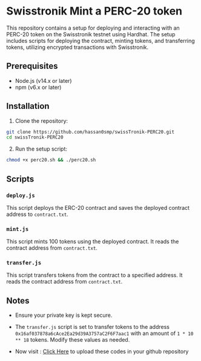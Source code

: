 # Swisstronik Mint a PERC-20 token

This repository contains a setup for deploying and interacting with an PERC-20 token on the Swisstronik testnet using Hardhat. The setup includes scripts for deploying the contract, minting tokens, and transferring tokens, utilizing encrypted transactions with Swisstronik.

## Prerequisites

- Node.js (v14.x or later)
- npm (v6.x or later)

## Installation

1. Clone the repository:

```sh
git clone https://github.com/hassan0smp/swissTronik-PERC20.git
cd swissTronik-PERC20
```

2. Run the setup script:

```sh
chmod +x perc20.sh && ./perc20.sh
```


## Scripts

### `deploy.js`

This script deploys the ERC-20 contract and saves the deployed contract address to `contract.txt`.

### `mint.js`

This script mints 100 tokens using the deployed contract. It reads the contract address from `contract.txt`.

### `transfer.js`

This script transfers tokens from the contract to a specified address. It reads the contract address from `contract.txt`.

## Notes

- Ensure your private key is kept secure.
- The `transfer.js` script is set to transfer tokens to the address `0x16af037878a6cAce2Ea29d39A3757aC2F6F7aac1`
  with an amount of `1 * 10 ** 18` tokens. Modify these values as needed.
  
- Now visit : [Click Here](https://github.com/hassan0smp/swissTronik-PERC20/blob/main/upload-to-github.md) to upload these codes in your github repository
